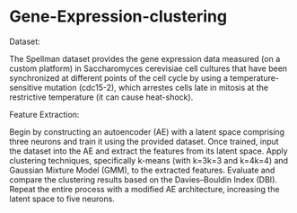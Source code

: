 # Gene-Expression-clustering
Dataset:

The Spellman dataset provides the gene expression data measured (on a custom platform) in Saccharomyces cerevisiae cell cultures that have been synchronized at different points of the cell cycle by using a temperature-sensitive mutation (cdc15-2), which arrestes cells late in mitosis at the restrictive temperature (it can cause heat-shock). 

Feature Extraction:

Begin by constructing an autoencoder (AE) with a latent space comprising three neurons and train it using the provided dataset.
Once trained, input the dataset into the AE and extract the features from its latent space.
Apply clustering techniques, specifically k-means (with k=3k=3 and k=4k=4) and Gaussian Mixture Model (GMM), to the extracted features. Evaluate and compare the clustering results based on the Davies–Bouldin Index (DBI).
Repeat the entire process with a modified AE architecture, increasing the latent space to five neurons.
